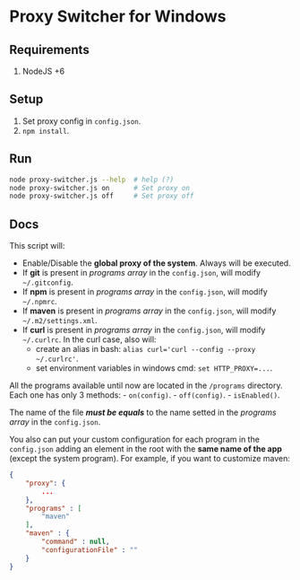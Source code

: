 # Proxy Switcher for Windows
## Requirements
1. NodeJS +6

## Setup
1. Set proxy config in `config.json`.
2. `npm install`.

## Run
```bash
node proxy-switcher.js --help  # help (?)
node proxy-switcher.js on      # Set proxy on
node proxy-switcher.js off     # Set proxy off
```

## Docs
This script will:
- Enable/Disable the **global proxy of the system**. Always will be executed.
- If **git** is present in *programs array* in the `config.json`, will modify `~/.gitconfig`.
- If **npm** is present in *programs array* in the `config.json`, will modify `~/.npmrc`.
- If **maven** is present in *programs array* in the `config.json`, will modify `~/.m2/settings.xml`.
- If **curl** is present in *programs array* in the `config.json`, will modify `~/.curlrc`. In the curl case, also will:
    - create an alias in bash: `alias curl='curl --config --proxy ~/.curlrc'`.
    - set environment variables in windows cmd: `set HTTP_PROXY=...`.

All the programs available until now are located in the `/programs` directory. Each one has only 3 methods:
    - `on(config)`.
    - `off(config)`.
    - `isEnabled()`.

The name of the file ***must be equals*** to the name setted in the *programs array* in the `config.json`.

You also can put your custom configuration for each program in the `config.json` adding an element in the root with the **same name of the app** (except the system program). For example, if you want to customize maven:

```json
{
    "proxy": {
        ...
    },
    "programs" : [
        "maven"
    ],
    "maven" : {
        "command" : null,
        "configurationFile" : ""
    }
}
```